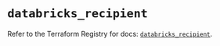 # `databricks_recipient`

Refer to the Terraform Registry for docs: [`databricks_recipient`](https://registry.terraform.io/providers/databricks/databricks/1.65.0/docs/resources/recipient).

